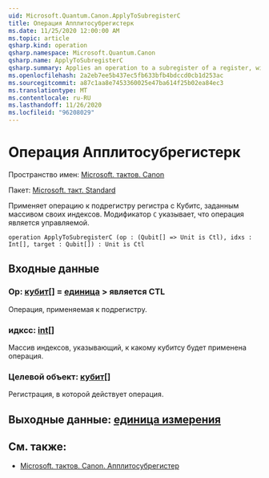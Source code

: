 ```yaml
---
uid: Microsoft.Quantum.Canon.ApplyToSubregisterC
title: Операция Апплитосубрегистерк
ms.date: 11/25/2020 12:00:00 AM
ms.topic: article
qsharp.kind: operation
qsharp.namespace: Microsoft.Quantum.Canon
qsharp.name: ApplyToSubregisterC
qsharp.summary: Applies an operation to a subregister of a register, with qubits specified by an array of their indices. The modifier `C` indicates that the operation is controllable.
ms.openlocfilehash: 2a2eb7ee5b437ec5fb633bfb4bdccd0cb1d253ac
ms.sourcegitcommit: a87c1aa8e7453360025e47ba614f25b02ea84ec3
ms.translationtype: MT
ms.contentlocale: ru-RU
ms.lasthandoff: 11/26/2020
ms.locfileid: "96208029"
---
```

# <a name="applytosubregisterc-operation"></a>Операция Апплитосубрегистерк

Пространство имен: [Microsoft. тактов. Canon](xref:Microsoft.Quantum.Canon)

Пакет: [Microsoft. такт. Standard](https://nuget.org/packages/Microsoft.Quantum.Standard)


Применяет операцию к подрегистру регистра с Кубитс, заданным массивом своих индексов.
Модификатор `C` указывает, что операция является управляемой.

```qsharp
operation ApplyToSubregisterC (op : (Qubit[] => Unit is Ctl), idxs : Int[], target : Qubit[]) : Unit is Ctl
```


## <a name="input"></a>Входные данные

### <a name="op--qubit--unit--is-ctl"></a>Op: [кубит](xref:microsoft.quantum.lang-ref.qubit)[] = [единица](xref:microsoft.quantum.lang-ref.unit) > является CTL

Операция, применяемая к подрегистру.


### <a name="idxs--int"></a>идксс: [int](xref:microsoft.quantum.lang-ref.int)[]

Массив индексов, указывающий, к какому кубитсу будет применена операция.


### <a name="target--qubit"></a>Целевой объект: [кубит](xref:microsoft.quantum.lang-ref.qubit)[]

Регистрация, в которой действует операция.



## <a name="output--unit"></a>Выходные данные: [единица измерения](xref:microsoft.quantum.lang-ref.unit)



## <a name="see-also"></a>См. также:

- [Microsoft. тактов. Canon. Апплитосубрегистер](xref:Microsoft.Quantum.Canon.ApplyToSubregister)